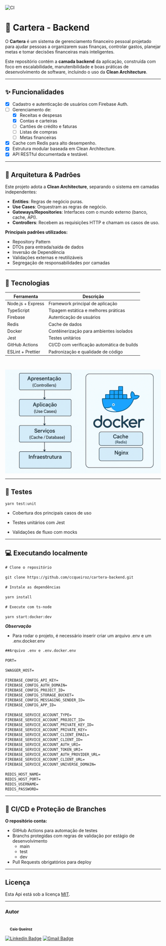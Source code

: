 ![CI](https://github.com/ccqueiroz/cartera-backend/actions/workflows/ci-cd.yml/badge.svg?branch=dev)

# 💼 Cartera - Backend

O **Cartera** é um sistema de gerenciamento financeiro pessoal projetado para ajudar pessoas a organizarem suas finanças, controlar gastos, planejar metas e tomar decisões financeiras mais inteligentes.

Este repositório contém a **camada backend** da aplicação, construída com foco em escalabilidade, manutenibilidade e boas práticas de desenvolvimento de software, incluindo o uso da **Clean Architecture**.

---

## ✨ Funcionalidades

- [x] Cadastro e autenticação de usuários com Firebase Auth.
- [ ] Gerenciamento de:
  - [x] Receitas e despesas
  - [x] Contas e carteiras
  - [ ] Cartões de crédito e faturas
  - [ ] Listas de compras
  - [ ] Metas financeiras
- [x] Cache com Redis para alto desempenho.
- [x] Estrutura modular baseada em Clean Architecture.
- [x] API RESTful documentada e testável.

---

## 🧠 Arquitetura & Padrões

Este projeto adota a **Clean Architecture**, separando o sistema em camadas independentes:

- **Entities**: Regras de negócio puras.
- **Use Cases**: Orquestram as regras de negócio.
- **Gateways/Repositories**: Interfaces com o mundo externo (banco, cache, API).
- **Controllers**: Recebem as requisições HTTP e chamam os casos de uso.

**Principais padrões utilizados:**

- Repository Pattern
- DTOs para entrada/saída de dados
- Inversão de Dependência
- Validações externas e reutilizáveis
- Segregação de responsabilidades por camadas

---

## 🚀 Tecnologias

| Ferramenta        | Descrição                                  |
| ----------------- | ------------------------------------------ |
| Node.js + Express | Framework principal de aplicação           |
| TypeScript        | Tipagem estática e melhores práticas       |
| Firebase          | Autenticação de usuários                   |
| Redis             | Cache de dados                             |
| Docker            | Contêinerização para ambientes isolados    |
| Jest              | Testes unitários                           |
| GitHub Actions    | CI/CD com verificação automática de builds |
| ESLint + Prettier | Padronização e qualidade de código         |

<br/>

![Arquitetura](assets/images/fluxo-arquitetura-cartera.png 'Arquitetura')

---

## 🧪 Testes

```
yarn test:unit
```

- Cobertura dos principais casos de uso

- Testes unitários com Jest

- Validações de fluxo com mocks

---

## 💻 Executando localmente

```
# Clone o repositório

git clone https://github.com/ccqueiroz/cartera-backend.git

# Instale as dependências

yarn install

# Execute com ts-node

yarn start:docker:dev
```

**_Observação_**

- Para rodar o projeto, é necessário inserir criar um arquivo .env e um .env.docker.env

```
##Arquivo .env e .env.docker.env

PORT=

SWAGGER_HOST=

FIREBASE_CONFIG_API_KEY=
FIREBASE_CONFIG_AUTH_DOMAIN=
FIREBASE_CONFIG_PROJECT_ID=
FIREBASE_CONFIG_STORAGE_BUCKET=
FIREBASE_CONFIG_MESSAGING_SENDER_ID=
FIREBASE_CONFIG_APP_ID=

FIREBASE_SERVICE_ACCOUNT_TYPE=
FIREBASE_SERVICE_ACCOUNT_PROJECT_ID=
FIREBASE_SERVICE_ACCOUNT_PRIVATE_KEY_ID=
FIREBASE_SERVICE_ACCOUNT_PRIVATE_KEY=
FIREBASE_SERVICE_ACCOUNT_CLIENT_EMAIL=
FIREBASE_SERVICE_ACCOUNT_CLIENT_ID=
FIREBASE_SERVICE_ACCOUNT_AUTH_URI=
FIREBASE_SERVICE_ACCOUNT_TOKEN_URI=
FIREBASE_SERVICE_ACCOUNT_AUTH_PROVIDER_URL=
FIREBASE_SERVICE_ACCOUNT_CLIENT_URL=
FIREBASE_SERVICE_ACCOUNT_UNIVERSE_DOMAIN=

REDIS_HOST_NAME=
REDIS_HOST_PORT=
REDIS_USERNAME=
REDIS_PASSWORD=
```

---

## 🔐 CI/CD e Proteção de Branches

**O repositório conta:**

- GitHub Actions para automação de testes
- Branchs protegidas com regras de validação por estágio de desenvolvimento
  - main
  - test
  - dev
- Pull Requests obrigatórios para deploy

---

## Licença

Esta Api está sob a licença [MIT](./LICENSE).

---

### Autor

<div style="margin-top: 15px; margin-bottom: 5px;">
    <img style="border-radius: 50%;" src="https://github.com/ccqueiroz.png" width="100px;" alt=""/>
    <br />
    <sub style="margin-left: 15px">
        <b>Caio Queiroz</b>
    </sub>
</div>

[![Linkedin Badge](https://img.shields.io/badge/-Caio%20Queiroz-blue?style=flat-square&logo=Linkedin&logoColor=white&link=https://www.linkedin.com/in/caio-queiroz-83846399/)](https://www.linkedin.com/in/caio-queiroz-83846399/)
[![Gmail Badge](https://img.shields.io/badge/-caio.cezar.dequeiroz@gmail.com-c14438?style=flat-square&logo=Gmail&logoColor=white&link=mailto:caio.cezar.dequeiroz@gmail.com)](mailto:caio.cezar.dequeiroz@gmail.com)
